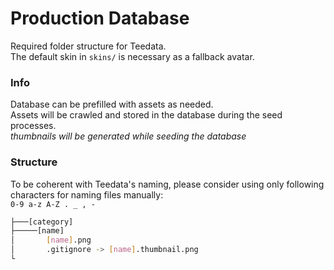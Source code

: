 # Production Database
Required folder structure for Teedata.  
The default skin in `skins/` is necessary as a fallback avatar.

### Info
Database can be prefilled with assets as needed.   
Assets will be crawled and stored in the database during the seed processes.  
*thumbnails will be generated while seeding the database*

### Structure
To be coherent with Teedata's naming, please consider using only following characters for naming files manually:  
`0-9 a-z A-Z . _ , -`
```bash
├───[category]
├─────[name]
│       [name].png
│       .gitignore -> [name].thumbnail.png
└
```



